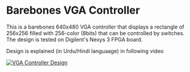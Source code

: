 # Barebones VGA Controller
This is a barebones 640x480 VGA controller that displays a rectangle of 256x256 filled with 256-color (8bits) that can be controlled by switches.
The design is tested on Digilent's Nexys 3 FPGA board.

Design is explained (in Urdu/Hindi languaage) in following video

[![VGA Controller Design](https://img.youtube.com/vi/UqdIBD4pJIU/0.jpg)](https://www.youtube.com/watch?v=UqdIBD4pJIU)
